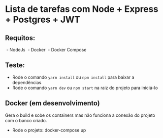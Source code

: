 # Lista de tarefas com Node + Express + Postgres + JWT

## Requitos:
 - NodeJs
 - Docker
 - Docker Compose

## Teste:
- Rode o comando `yarn install` ou `npm install` para baixar a dependências
- Rode o comando `yarn dev` ou `npm start` na raiz do projeto para iniciá-lo

## Docker (em desenvolvimento)
Gera o build e sobe os containers mas não funciona a conexão do projeto com o banco criado.
- Rode o projeto: docker-compose up